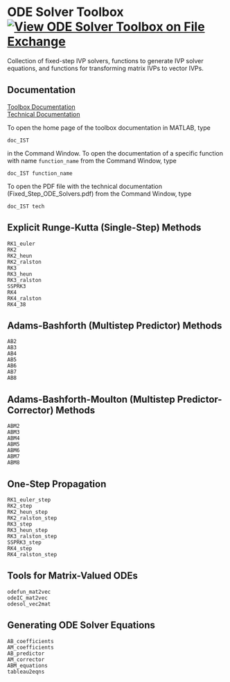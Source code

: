 # ODE Solver Toolbox [![View ODE Solver Toolbox on File Exchange](https://www.mathworks.com/matlabcentral/images/matlab-file-exchange.svg)](https://www.mathworks.com/matlabcentral/fileexchange/103975-ode-solver-toolbox)

Collection of fixed-step IVP solvers, functions to generate IVP solver equations, and functions for transforming matrix IVPs to vector IVPs.


## Documentation

[Toolbox Documentation](https://tamaskis.github.io/ODE_Solver_Toolbox-MATLAB/)\
[Technical Documentation](https://tamaskis.github.io/documentation/Fixed_Step_ODE_Solvers.pdf)

To open the home page of the toolbox documentation in MATLAB, type

```
doc_IST
```

in the Command Window. To open the documentation of a specific function with name `function_name` from the Command Window, type

```
doc_IST function_name
```

To open the PDF file with the technical documentation (Fixed_Step_ODE_Solvers.pdf) from the Command Window, type

```
doc_IST tech
```

## Explicit Runge-Kutta (Single-Step) Methods

`RK1_euler`\
`RK2`\
`RK2_heun`\
`RK2_ralston`\
`RK3`\
`RK3_heun`\
`RK3_ralston`\
`SSPRK3`\
`RK4`\
`RK4_ralston`\
`RK4_38`


## Adams-Bashforth (Multistep Predictor) Methods
`AB2`\
`AB3`\
`AB4`\
`AB5`\
`AB6`\
`AB7`\
`AB8`


## Adams-Bashforth-Moulton (Multistep Predictor-Corrector) Methods
`ABM2`\
`ABM3`\
`ABM4`\
`ABM5`\
`ABM6`\
`ABM7`\
`ABM8`


## One-Step Propagation

`RK1_euler_step`\
`RK2_step`\
`RK2_heun_step`\
`RK2_ralston_step`\
`RK3_step`\
`RK3_heun_step`\
`RK3_ralston_step`\
`SSPRK3_step`\
`RK4_step`\
`RK4_ralston_step`


## Tools for Matrix-Valued ODEs
`odefun_mat2vec`\
`odeIC_mat2vec`\
`odesol_vec2mat`


## Generating ODE Solver Equations
`AB_coefficients`\
`AM_coefficients`\
`AB_predictor`\
`AM_corrector`\
`ABM_equations`\
`tableau2eqns`
